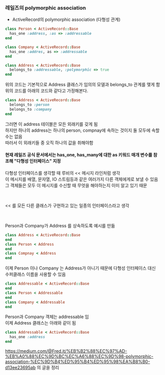 ###  레일즈의 polymorphic association
- ActiveRecord의 polymorphic association (다형성 관계)


```ruby
class Person < ActiveRecord::Base
  has_one :address, :as => :addressable
end

class Company < ActiveRecord::Base
  has_one :addres, as => :addressable
end

class Address < ActiveRecord::Base
  belongs_to :addressable, :polymorphic => true
end

```
위의 코드는 기본적으로 Address 클래스가 임의의 모델과 belongs_to 관계를 맺게 함 <br>
위의 코드를 아래의 코드와 같다고 가정해본다. 

```ruby
class Address < ActiveRecord::Base
  belongs_to :person
  belongs_to :company 
end
```
그러면 이 address 테이블은 모든 외래키를 갖게 됨 <br>
하지만 하나의 address는 하나의 person, compnay에 속하는 것이지 둘 모두에 속할수는 없음 <br>
따러서 이 외래키들 중 오직 하나의 값을 취해야함 

#### 현재 레일즈 공식 문서에서는 has_one, has_many에 대한 as 키워드 매개 변수를 참조해 "다형성 인터페이스" 지정 

다형성 인터페이스를 생각할 때 루비의 << 메시지 라인처럼 생각 <br>
이 메시지를 배열, 문자열, IO 스트림등과 같은 여러가지 다른 객체에게로 보낼 수 있음<br>
그 객체들은 모두 이 메시지를 수신할 때 무엇을 해야하는지 이미 알고 있기 때문 <br>

<br>

<< 를 모든 다른 클래스가 구현하고 있는 일종의 인터페이스라고 생각 

<br>

Person과 Company가 Address 를 상속하도록 예시를 만듦 
```ruby
class Address < ActiveRecord::Base
end
class Person < Address
end
class Compnay < Address 
end
```

이제 Person 이나 Company 는 Address가 아니기 때문에 다형성 인터페이스 대신 수퍼클래스 이름을 사용할 수 있음

```ruby
class Addressable < ActiveRecord::Base
end
class Person < Addressable
end
class Company < Addressable
end
```

Person과 Company 객체는 addressable 임 <br>
이제 Address 클래스는 아래와 같이 됨

```ruby
class Addressable < ActiveRecord::Base
  has_one :address
end
```


https://medium.com/@Fred.it/%EB%B2%88%EC%97%AD-%EB%A0%88%EC%9D%BC%EC%A6%88%EC%9D%98-polymorphic-association-%EC%9D%B4%ED%95%B4%ED%95%98%EA%B8%B0-d13ee23695ab 의 글을 정리 
